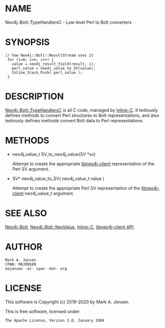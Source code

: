 # NAME

Neo4j::Bolt::TypeHandlersC - Low level Perl to Bolt converters

# SYNOPSIS

    // how Neo4j::Bolt::ResultStream uses it
     for (i=0; i<n; i++) {
       value = neo4j_result_field(result, i);
       perl_value = neo4j_value_to_SV(value);
       Inline_Stack_Push( perl_value );
     }

# DESCRIPTION

[Neo4j::Bolt::TypeHandlersC](/lib/Neo4j/Bolt/TypeHandlersC.md) is all C code, managed by [Inline::C](https://metacpan.org/pod/Inline::C).
It tediously defines methods to convert Perl structures to Bolt
representations, and also tediously defines methods convert Bolt
data to Perl representations.

# METHODS

- neo4j\_value\_t SV\_to\_neo4j\_value(SV \*sv)

    Attempt to create the appropriate
    [libneo4j-client](https://github.com/cleishm/libneo4j-client)
    representation of the Perl SV argument.

- SV\* neo4j\_value\_to\_SV( neo4j\_value\_t value )

    Attempt to create the appropriate Perl SV representation of the
    [libneo4j-client](https://github.com/cleishm/libneo4j-client)
    neo4j\_value\_t argument.

# SEE ALSO

[Neo4j::Bolt](/lib/Neo4j/Bolt.md), [Neo4j::Bolt::NeoValue](/lib/Neo4j/Bolt/NeoValue.md), [Inline::C](https://metacpan.org/pod/Inline::C),
[libneo4j-client API](http://neo4j-client.net/doc/latest/neo4j-client_8h.html).

# AUTHOR

    Mark A. Jensen
    CPAN: MAJENSEN
    majensen -at- cpan -dot- org

# LICENSE

This software is Copyright (c) 2019-2020 by Mark A. Jensen.

This is free software, licensed under:

    The Apache License, Version 2.0, January 2004
